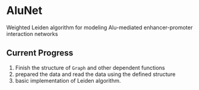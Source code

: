 # AluNet

Weighted Leiden algorithm for modeling Alu-mediated enhancer-promoter interaction networks

## Current Progress

1. Finish the structure of ```Graph``` and other dependent functions
2. prepared the data and read the data using the defined structure
3. basic implementation of Leiden algorithm.
